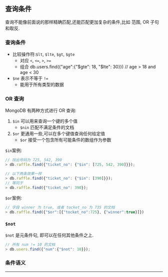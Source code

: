 ## 查询条件

查询不能像前面说的那样精确匹配,还能匹配更加复杂的条件,比如 范围, OR 子句和取反.

### 查询条件

- 比较操作符:`$lt`, `$lte`, `$gt`, `$gte`
    - 对应 `<`, `<=`, `>`, `>=`
    - 组合 db.users.find({"age":{"$gte": 18, "$lte": 30}}) // age > 18 and age < 30
- `$ne` 表示不等于 `!=`
    - 能用于所有类型的数据


### OR 查询

MongoDB 有两种方式进行 OR 查询:  

1. `$in` 可以用来查询一个键的多个值
    - `$nin` 匹配不满足条件的文档
2. `$or` 更通用一些,可以在多个键值查询任何给定值
    - `$or` 接受一个包含所有可能条件的数组作为参数

`$in`案例:  
```js
// 找出号码为 725, 542, 390
> db.raffle.find({"ticket_no": {"$in": [725, 542, 390]}});

// 以下两条效果一样
> db.raffle.find({"ticket_no": {"$in": [390]}});
// 等同于
> db.raffle.find({"ticket_no": 390});
```

`$or`案例:  
```js
// 字段 winner 为 true, 或者 tocket_no 为 735 的文档
> db.raffle.find({"$or":[{"tocket_no":725}, {"winner":true}]})
```

### `$not`

`$not` 是元条件句, 即可以在任何其他条件之上.  

```js
// 所有 num != 10 的文档
> db.users.find({"num":{"$not": 10}});
```

### 条件语义




- - -
